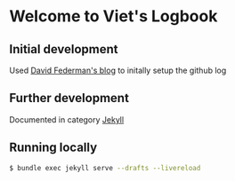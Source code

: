 # Welcome to Viet's Logbook

## Initial development
Used [David Federman's blog](https://dfederm.com/creating-a-blog-using-github-pages/) to initally setup the github log

## Further development
Documented in category [Jekyll](https://vietthan.github.io/categories/jekyll)


## Running locally

```bash
$ bundle exec jekyll serve --drafts --livereload
```
